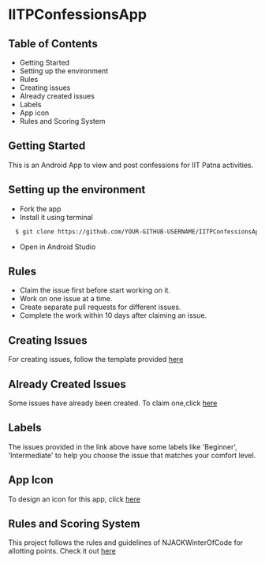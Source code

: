 # IITPConfessionsApp
## Table of Contents
* Getting Started
* Setting up the environment
* Rules
* Creating issues
* Already created issues
* Labels
* App icon
* Rules and Scoring System
## Getting Started
This is an Android App to view and post confessions for IIT Patna activities.
## Setting up the environment
* Fork the app
* Install it using terminal
```sh
  $ git clone https://github.com/YOUR-GITHUB-USERNAME/IITPConfessionsApp.git
```
* Open in Android Studio
## Rules
* Claim the issue first before start working on it.
* Work on one issue at a time.
* Create separate pull requests for different issues.
* Complete the work within 10 days after claiming an issue.
## Creating Issues
For creating issues, follow the template provided [here](https://github.com/NJACKWinterOfCode/IITPConfessionsApp/issues/new)
## Already Created Issues
Some issues have already been created. To claim one,click [here](https://github.com/njackwinterofcode/IITPConfessionsApp/issues)
## Labels
The issues provided in the link above have some labels like 'Beginner', 'Intermediate' to help you choose the issue that matches your comfort level.
## App Icon
To design an icon for this app, click [here](https://github.com/NJACKWinterOfCode/IITPConfessionsApp/issues/11)
## Rules and Scoring System
This project follows the rules and guidelines of NJACKWinterOfCode for allotting points. Check it out [here](https://github.com/NJACKWinterOfCode/Get-Started#rules-and-scoring-system)

